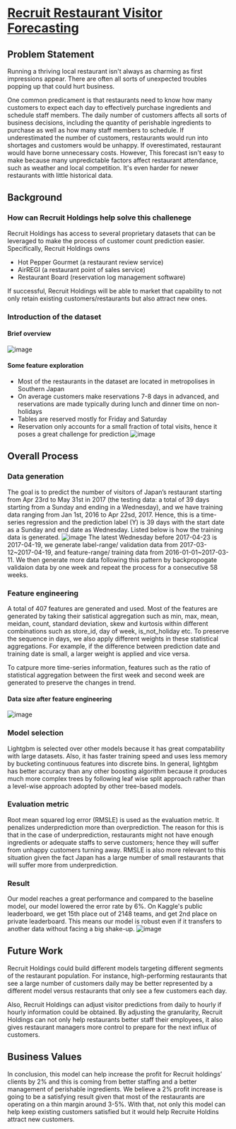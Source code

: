 # [Recruit Restaurant Visitor Forecasting](https://www.kaggle.com/c/recruit-restaurant-visitor-forecasting)

## Problem Statement 
Running a thriving local restaurant isn't always as charming as first impressions appear. There are often all sorts of unexpected troubles popping up that could hurt business.

One common predicament is that restaurants need to know how many customers to expect each day to effectively purchase ingredients and schedule staff members. The daily number of customers affects all sorts of business decisions, including the quantity of perishable ingredients to purchase as well as how many staff members to schedule. If underestimated the number of customers, restaurants would run into shortages and customers would be unhappy. If overestimated, restaurant would have borne unnecessary costs. However, This forecast isn't easy to make because many unpredictable factors affect restaurant attendance, such as weather and local competition. It's even harder for newer restaurants with little historical data.

## Background
### How can Recruit Holdings help solve this challenege 
Recruit Holdings has access to several proprietary datasets that can be leveraged to make the process of customer count prediction easier. Specifically, Recruit Holdings owns 
- Hot Pepper Gourmet (a restaurant review service)
- AirREGI (a restaurant point of sales service)
- Restaurant Board (reservation log management software)

If successful, Recruit Holdings will be able to market that capability to not only retain existing customers/restaurants but also attract new ones. 

### Introduction of the dataset 

#### Brief overview
![image](https://user-images.githubusercontent.com/76879882/117075674-dcbb5c80-acfa-11eb-92c3-942ca82f8275.png)

#### Some feature exploration 
- Most of the restaurants in the dataset are located in metropolises in Southern Japan
- On average customers make reservations 7-8 days in advanced, and reservations are made typically during lunch and dinner time on non-holidays 
- Tables are reserved mostly for Friday and Saturday 
- Reservation only accounts for a small fraction of total visits, hence it poses a great challenge for prediction 
![image](https://user-images.githubusercontent.com/76879882/117076174-99adb900-acfb-11eb-8f99-3ea7e29021de.png)


## Overall Process 

### Data generation 
The goal is to predict the number of visitors of Japan’s restaurant starting from Apr 23rd to May 31st in 2017 (the testing data: a total of 39 days starting from a Sunday and ending in a Wednesday), and we have training data ranging from Jan 1st, 2016 to Apr 22sd, 2017. Hence, this is a time-series regression and the prediction label (Y) is 39 days with the start date as a Sunday and end date as Wednesday. Listed below is how the training data is generated. 
![image](https://user-images.githubusercontent.com/76879882/117077393-a206f380-acfd-11eb-9fc7-3afdf86f6748.png)
The latest Wednesday before 2017-04-23 is 2017-04-19, we generate label-range/ validation data from 2017-03-12~2017-04-19, and feature-range/ training data from 2016-01-01~2017-03-11. We then generate more data following this pattern by backpropogate validaion data by one week and repeat the process for a consecutive 58 weeks. 

### Feature engineering 
A total of 407 features are generated and used. Most of the features are generated by taking their satistical aggregation such as min, max, mean, meidan, count, standard deviation, skew and kurtosis within different combinations such as store_id, day of week, is_not_holiday etc. To preserve the sequence in days, we also apply different weights in these statistical aggregations. For example, if the difference between prediction date and training date is small, a larger weight is applied and vice versa.

To catpure more time-series information, features such as the ratio of statistical aggregation between the first week and second week are generated to preserve the changes in trend. 
#### Data size after feature engineering 
![image](https://user-images.githubusercontent.com/76879882/117078725-0f1b8880-ad00-11eb-9c41-63087fe9d09a.png)

### Model selection 
Lightgbm is selected over other models because it has great compatability with large datasets. Also, it has faster training speed and uses less memory by bucketing continuous features into discrete bins. In general, lightgbm has better accuracy than any other boosting algorithm because it produces much more complex trees by following leaf wise split approach rather than a level-wise approach adopted by other tree-based models. 

### Evaluation metric 
Root mean squared log error (RMSLE) is used as the evaluation metric. It penalizes underprediction more than overprediction. The reason for this is that in the case of underprediction, restaurants might not have enough ingredients or adequate staffs to serve customers; hence they will suffer from unhappy customers turning away. RMSLE is also more relevant to this situation given the fact Japan has a large number of small restaurants that will suffer more from underprediction. 

### Result 
Our model reaches a great performance and compared to the baseline model, our model lowered the error rate by 6%. On Kaggle's public leaderboard, we get 15th place out of 2148 teams, and get 2nd place on private leaderboard. This means our model is robust even if it transfers to another data without facing a big shake-up.
![image](https://user-images.githubusercontent.com/76879882/117080752-15136880-ad04-11eb-868a-ed008c9c821e.png)

## Future Work 
Recruit Holdings could build different models targeting different segments of the restaurant population. For instance, high-performing restaurants that see a large number of customers daily may be better represented by a different model versus restaurants that only see a few customers each day.

Also, Recruit Holdings can adjust visitor predictions from daily to hourly if hourly information could be obtained. By adjusting the granularity, Recruit Holdings can not only help restaurants better staff their employees, it also gives restaurant managers more control to prepare for the next influx of customers. 

## Business Values 
In conclusion, this model can help increase the profit for Recruit holdings’ clients by 2% and this is coming from better staffing and a better management of perishable ingredients. We believe a 2% profit increase is going to be a satisfying result given that most of the restaurants are operating on a thin margin around 3-5%. With that, not only this model can help keep existing customers satisfied but it would help Recruite Holdins attract new customers. 











